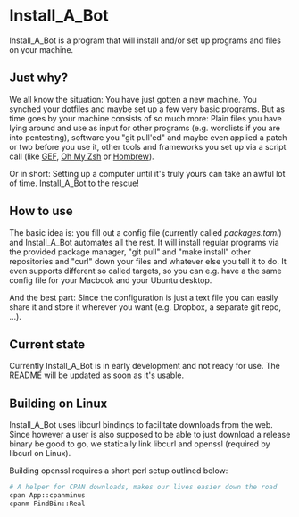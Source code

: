 # Install_A_Bot

Install_A_Bot is a program that will install and/or set up programs and files on your machine.

## Just why?

We all know the situation:
You have just gotten a new machine.
You synched your dotfiles and maybe set up a few very basic programs.
But as time goes by your machine consists of so much more:
Plain files you have lying around and use as input for other programs (e.g. wordlists if you are into pentesting), software you "git pull'ed" and maybe even applied a patch or two before you use it,
other tools and frameworks you set up via a script call (like [GEF](https://github.com/hugsy/gef), [Oh My Zsh](https://ohmyz.sh) or [Hombrew](https://brew.sh)).

Or in short: Setting up a computer until it's truly yours can take an awful lot of time. Install_A_Bot to the rescue!

## How to use

The basic idea is: you fill out a config file (currently called _packages.toml_) and Install_A_Bot automates all the rest.
It will install regular programs via the provided package manager, "git pull" and "make install" other repositories and "curl" down your files and whatever else you tell it to do.
It even supports different so called targets, so you can e.g. have a the same config file for your Macbook and your Ubuntu desktop.

And the best part:
Since the configuration is just a text file you can easily share it and store it wherever you want (e.g. Dropbox, a separate git repo, ...).

## Current state

Currently Install_A_Bot is in early development and not ready for use.
The README will be updated as soon as it's usable.

## Building on Linux

Install\_A\_Bot uses libcurl bindings to facilitate downloads from the web.
Since however a user is also supposed to be able to just download a release binary be good to go,
we statically link libcurl and openssl (required by libcurl on Linux).

Building openssl requires a short perl setup outlined below:

```bash
# A helper for CPAN downloads, makes our lives easier down the road
cpan App::cpanminus
cpanm FindBin::Real
```